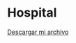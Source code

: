 # Hospital
<a href="https://github.com/elmojondesatan/Hospital/raw/refs/heads/rm-salasView/src/Descargas/Hospital.jar" download="Hospital.jar">Descargar mi archivo</a>
